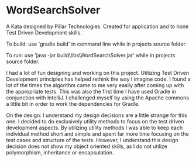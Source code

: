 # WordSearchSolver
A Kata designed by Pillar Technologies. Created for application and to hone Test Driven Development skills.


To build: use 'gradle build' in command line while in projects source folder.


To run: use 'java -jar build\libs\WordSearchSolver.jar' while in projects source folder.


I had a lot of fun designing and working on this project. Utilizing Test Driven Development principles has helped rethink the way I
imagine code. I found a lot of the times the algorithm came to me very easily after coming up with the appropriate tests. This
was also the first time I have used Gradle in conjunction with IntelliJ. I challenged myself by using the Apache commons a little bit in order to work the dependencies for Gradle.


On the design: I understand my design decisions are a little strange for this one. I decided to do exclusively utility methods to 
focus on the test driven development aspects. By utilizing utility methods I was able to keep each individual method short and simple and spent far more time focusing on the test cases and structure of the tests. However, I understand this design decision does not show my object oriented skills, as I do not utilize polymorphism, inheritance or encapsulation.
